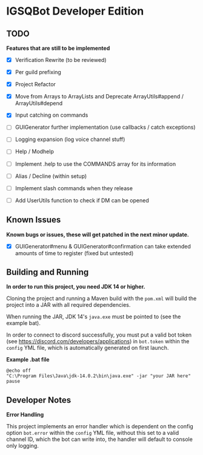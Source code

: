 # IGSQBot Developer Edition
## TODO
**Features that are still to be implemented**
 - [x] Verification Rewrite (to be reviewed)
 - [x] Per guild prefixing
 - [x] Project Refactor
 - [x] Move from Arrays to ArrayLists and Deprecate ArrayUtils#append / ArrayUtils#depend
 - [x] Input catching on commands
 - [ ] GUIGenerator further implementation (use callbacks / catch exceptions)
 - [ ] Logging expansion (log voice channel stuff)
 - [ ] Help / Modhelp
 - [ ] Implement .help to use the COMMANDS array for its information
 - [ ] Alias / Decline (within setup)
 - [ ] Implement slash commands when they release
 - [ ] Add UserUtils function to check if DM can be opened


## Known Issues
**Known bugs or issues, these will get patched in the next minor update.**
 
- [x] GUIGenerator#menu & GUIGenerator#confirmation can take extended amounts of time to register (fixed but untested)

## Building and Running

**In order to run this project, you need JDK 14 or higher.**

Cloning the project and running a Maven build with the `pom.xml` will build the project into a JAR with all required dependencies.

When running the JAR, JDK 14's `java.exe` must be pointed to (see the example bat).

In order to connect to discord successfully, you must put a valid bot token (see https://discord.com/developers/applications)
in `bot.token` within the `config` YML file, which is automatically generated on first launch.

**Example .bat file**

```
@echo off
"C:\Program Files\Java\jdk-14.0.2\bin\java.exe" -jar "your JAR here"
pause
```

## Developer Notes
**Error Handling**

This project implements an error handler which is dependent on
the config option `bot.error` within the `config` YML file, without this set to a valid channel ID, which the bot can write into, 
the handler will default to console only logging.
